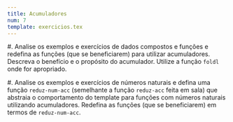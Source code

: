 ```yaml
---
title: Acumuladores
num: 7
template: exercicios.tex
---
```


#.  Analise os exemplos e exercícios de dados compostos e funções e redefina as
    funções (que se beneficiarem) para utilizar acumuladores. Descreva
    o benefício e o propósito do acumulador. Utilize a função `foldl` onde for
    apropriado.

#.  Analise os exemplos e exercícios de números naturais e defina uma função
    `reduz-num-acc` (semelhante a função `reduz-acc` feita em sala) que
    abstraia o comportamento do template para funções com números naturais
    utilizando acumuladores. Redefina as funções (que se beneficiarem) em
    termos de `reduz-num-acc`.
